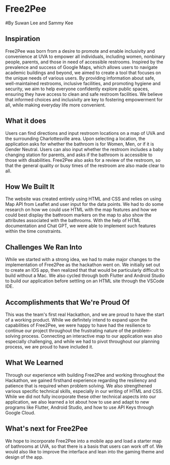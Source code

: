 # Free2Pee
#By Suwan Lee and Sammy Kee
## Inspiration
Free2Pee was born from a desire to promote and enable inclusivity and convenience at UVA to empower all individuals, including women, nonbinary people, parents, and those in need of accessible restrooms. Inspired by the prevalence and success of Google Maps, which allows users to navigate academic buildings and beyond, we aimed to create a tool that focuses on the unique needs of various users. By providing information about safe, well-maintained restrooms, inclusive facilities, and promoting hygiene and security, we aim to help everyone confidently explore public spaces, ensuring they have access to clean and safe restroom facilities. We believe that informed choices and inclusivity are key to fostering empowerment for all, while making everyday life more convenient.  

## What it does
Users can find directions and input restroom locations on a map of UVA and the surrounding Charlottesville area. Upon selecting a location, the application asks for whether the bathroom is for Women, Men, or if it is Gender Neutral. Users can also input whether the restroom includes a baby changing station for parents, and asks if the bathroom is accessible to those with disabilities. Free2Pee also asks for a review of the restroom, so that the general quality or busy times of the restroom are also made clear to all. 

## How We Built It
The website was created entirely using HTML and CSS and relies on using Map API from Leaflet and user input for the data points. We had to do some research on how we could use HTML with the map features and how we could best display the bathroom markers on the map to also show the attributes associated with the bathrooms. With the help of HTML documentation and Chat GPT, we were able to implement such features within the time constraints.

## Challenges We Ran Into
While we started with a strong idea, we had to make major changes to the implementation of Free2Pee as the hackathon went on. We initially set out to create an IOS app, then realized that that would be particularly difficult to build without a Mac. We also cycled through both Flutter and Android Studio to build our application before settling on an HTML site through the VSCode IDE. 

## Accomplishments that We're Proud Of
This was the team's first real Hackathon, and we are proud to have the start of a working product. While we definitely intend to expand upon the capabilities of Free2Pee, we were happy to have had the resilience to continue our project throughout the frustrating nature of the problem-solving process. Connecting an interactive map to our application was also especially challenging, and while we had to pivot throughout our planning process, we are proud to have included it. 

## What We Learned
Through our experience with building Free2Pee and working throughout the Hackathon, we gained firsthand experience regarding the resiliency and patience that is required when problem solving. We also strengthened various specific technical skills, especially in our writing of HTML and CSS. While we did not fully incorporate these other technical aspects into our application, we also learned a lot about how to use and adapt to new programs like Flutter, Android Studio, and how to use API Keys through Google Cloud. 

## What's next for Free2Pee
We hope to incorporate Free2Pee into a mobile app and load a starter map of bathrooms at UVA, so that there is a basis that users can work off of. We would also like to improve the interface and lean into the gaming theme and design of the app. 
